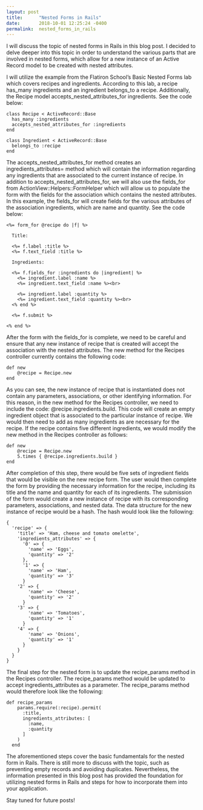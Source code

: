 ```yaml
---
layout: post
title:      "Nested Forms in Rails"
date:       2018-10-01 12:25:24 -0400
permalink:  nested_forms_in_rails
---
```


I will discuss the topic of nested forms in Rails in this blog post. I decided to delve deeper into this topic in order to understand the various parts that are involved in nested forms, which allow for a new instance of an Active Record model to be created with nested attributes. 

I will utilize the example from the Flatiron School’s Basic Nested Forms lab which covers recipes and ingredients. According to this lab, a recipe has_many ingredients and an ingredient belongs_to a recipe. Additionally, the Recipe model accepts_nested_attributes_for ingredients. See the code below:

```
class Recipe < ActiveRecord::Base
  has_many :ingredients
  accepts_nested_attributes_for :ingredients
end
```

```
class Ingredient < ActiveRecord::Base
  belongs_to :recipe
end
```

The accepts_nested_attributes_for method creates an ingredients_attributes= method which will contain the information regarding any ingredients that are associated to the current instance of recipe. In addition to accepts_nested_attributes_for, we will also use the fields_for from ActionView::Helpers::FormHelper which will allow us to populate the form with the fields for the association which contains the nested attributes. In this example, the fields_for will create fields for the various attributes of the association ingredients, which are name and quantity. See the code below:

```
<%= form_for @recipe do |f| %>

  Title:

  <%= f.label :title %>
  <%= f.text_field :title %>

  Ingredients:

  <%= f.fields_for :ingredients do |ingredient| %>
    <%= ingredient.label :name %>
    <%= ingredient.text_field :name %><br>

    <%= ingredient.label :quantity %>
    <%= ingredient.text_field :quantity %><br>
  <% end %>

  <%= f.submit %>

<% end %>
```

After the form with the fields_for is complete, we need to be careful and ensure that any new instance of recipe that is created will accept the association with the nested attributes. The new method for the Recipes controller currently contains the following code:

```
def new
    @recipe = Recipe.new
end
```

As you can see, the new instance of recipe that is instantiated does not contain any parameters, associations, or other identifying information. For this reason, in the new method for the Recipes controller, we need to include the code: @recipe.ingredients.build. This code will create an empty ingredient object that is associated to the particular instance of recipe. We would then need to add as many ingredients as are necessary for the recipe. If the recipe contains five different ingredients, we would modify the new method in the Recipes controller as follows:

```
def new
    @recipe = Recipe.new
    5.times { @recipe.ingredients.build }
end
```

After completion of this step, there would be five sets of ingredient fields that would be visible on the new recipe form. The user would then complete the form by providing the necessary information for the recipe, including its title and the name and quantity for each of its ingredients. The submission of the form would create a new instance of recipe with its corresponding parameters, associations, and nested data. The data structure for the new instance of recipe would be a hash. The hash would look like the following:

```
{
  'recipe' => {
    'title' => 'Ham, cheese and tomato omelette',
    'ingredients_attributes' => {
      '0' => {
        'name' => 'Eggs',
        'quantity' => '2'
      },
      '1' => {
        'name' => 'Ham',
        'quantity' => '3'
      }
	'2' => {
        'name' => 'Cheese',
        'quantity' => '2'
      }
	'3' => {
        'name' => 'Tomatoes',
        'quantity' => '1'
      }
	'4' => {
        'name' => 'Onions',
        'quantity' => '1'
      }
    }
  }
}
```

The final step for the nested form is to update the recipe_params method in the Recipes controller. The recipe_params method would be updated to accept ingredients_attributes as a parameter. The recipe_params method would therefore look like the following:

```
def recipe_params
    params.require(:recipe).permit(
      :title,
      ingredients_attributes: [
        :name,
        :quantity
      ]
    )
  end
```

The aforementioned steps cover the basic fundamentals for the nested form in Rails. There is still more to discuss with the topic, such as preventing empty records and avoiding duplicates. Nevertheless, the information presented in this blog post has provided the foundation for utilizing nested forms in Rails and steps for how to incorporate them into your application. 

Stay tuned for future posts!
